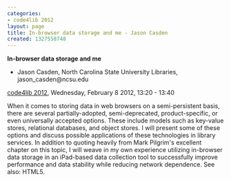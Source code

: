 ```yaml
---
categories:
- code4lib 2012
layout: page
title: In-browser data storage and me - Jason Casden
created: 1327558748
---
```

<strong>In-browser data storage and me</strong>
<ul>
<li>Jason Casden, North Carolina State University Libraries, jason_casden@ncsu.edu</li>
</ul>
<p><a href="/conference/2012">code4lib 2012</a>, Wednesday, February 8 2012, 13:20 - 13:40</p>
<p>
When it comes to storing data in web browsers on a semi-persistent basis, there are several partially-adopted, semi-deprecated, product-specific, or even universally accepted options. These include models such as key-value stores, relational databases, and object stores. I will present some of these options and discuss possible applications of these technologies in library services. In addition to quoting heavily from Mark Pilgrim's excellent chapter on this topic, I will weave in my own experience utilizing in-browser data storage in an iPad-based data collection tool to successfully improve performance and data stability while reducing network dependence. See also: HTML5.
</p>
